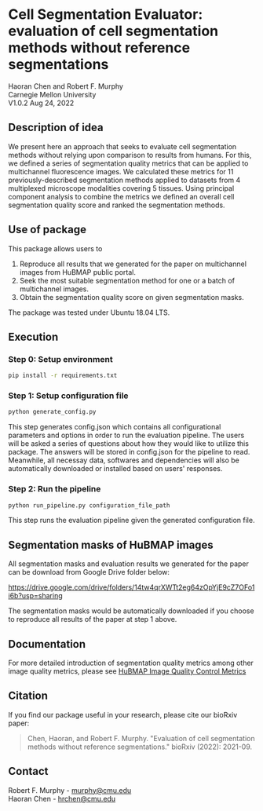 # Cell Segmentation Evaluator: evaluation of cell segmentation methods without reference segmentations
Haoran Chen and Robert F. Murphy\
Carnegie Mellon University\
V1.0.2 Aug 24, 2022

## Description of idea
We present here an approach that seeks to evaluate cell segmentation methods without relying upon comparison to results from humans. 
For this, we defined a series of segmentation quality metrics that can be applied to multichannel fluorescence images. 
We calculated these metrics for 11 previously-described segmentation methods applied to datasets from 4 multiplexed microscope modalities covering 5 tissues. 
Using principal component analysis to combine the metrics we defined an overall cell segmentation quality score and ranked the segmentation methods.

## Use of package
This package allows users to
1. Reproduce all results that we generated for the paper on multichannel images from HuBMAP public portal. 
2. Seek the most suitable segmentation method for one or a batch of multichannel images.
3. Obtain the segmentation quality score on given segmentation masks. 

The package was tested under Ubuntu 18.04 LTS.


## Execution
### Step 0: Setup environment
```bash
pip install -r requirements.txt 
```

### Step 1: Setup configuration file
```bash
python generate_config.py 
```
This step generates config.json which contains all configurational parameters and options in order to run the evaluation pipeline. The users will be asked a series of questions about how they would like to utilize this package. The answers will be stored in config.json for the pipeline to read. Meanwhile, all necessay data, softwares and dependencies will also be automatically downloaded or installed based on users' responses.

### Step 2: Run the pipeline
```bash
python run_pipeline.py configuration_file_path
```
This step runs the evaluation pipeline given the generated configuration file.  

## Segmentation masks of HuBMAP images
All segmentation masks and evaluation results we generated for the paper can be download from Google Drive folder below:

https://drive.google.com/drive/folders/14tw4qrXWTt2eg64zOpYjE9cZ7OFo1i6b?usp=sharing

The segmentation masks would be automatically downloaded if you choose to reproduce all results of the paper at step 1 above.

## Documentation 

For more detailed introduction of segmentation quality metrics among other image quality metrics, please see
[HuBMAP Image Quality Control Metrics](http://hubmap.scs.cmu.edu/wp-content/uploads/2021/09/HuBMAP-Image-Quality-Control-Metrics-v1.5.pdf)

## Citation
If you find our package useful in your research, please cite our bioRxiv paper:
> Chen, Haoran, and Robert F. Murphy. "Evaluation of cell segmentation methods without reference segmentations." bioRxiv (2022): 2021-09.

## Contact

Robert F. Murphy - murphy@cmu.edu\
Haoran Chen - hrchen@cmu.edu

